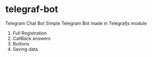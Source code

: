 # telegraf-bot
Telegram Chat Bot
Simple Telegram Bot made in Telegrafjs module


1. Full Registration
2. CallBack answers
3. Buttons
4. Saving data
